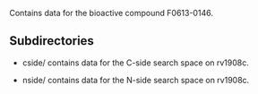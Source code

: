 Contains data for the bioactive compound F0613-0146.

## Subdirectories

- cside/ contains data for the C-side search space on rv1908c.

- nside/ contains data for the N-side search space on rv1908c.

